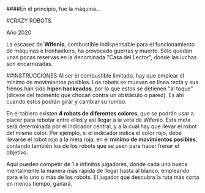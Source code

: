 ####En el principio, fue la máquina...

#CRAZY ROBOTS

Año 2020

La escasez de **Wifenio**, combustible indispensable para el funcionamiento de máquinas e Ironhackers, ha provocado guerras y muerte. Sólo quedan unas pocas reservas en la denominada "Casa del Lector", donde las luchas son encarnizadas. 

##INSTRUCCIONES
Al ser el combustible limitado, hay que emplear el mínimo de movimientos posibles. Los robots se mueven en línea recta y sus frenos han sido **hiper-hackeados**, por lo que estos se detienen "al toque" (dícese del momento que chocan contra un obstáculo o pared). Es ahí cuando estos podrán girar y cambiar su rumbo.

En el tablero existen **4 robots de diferentes colores**, que se podrán usar a placer para rebotar entre ellos y así llegar a la veta de Wifenio. Esta meta será determinada por el indicador central, y a la cual hay que llevar el robot del mismo color. Por ejemplo, si el indicador indica el color rojo, debe llevarse el robot rojo a la meta roja, en el **mínimo de movimientos posibles**, contando también los de los robots que se usen para hacer frenar el objetivo.

Aquí pueden competir de 1 a infinitos jugadores, donde cada uno busca mentalmente la manera más rápida de llegar hasta al blanco, empleando para ello uno o más de los robots. El jugador que descubra la ruta más corta en menos tiempo, ganará.